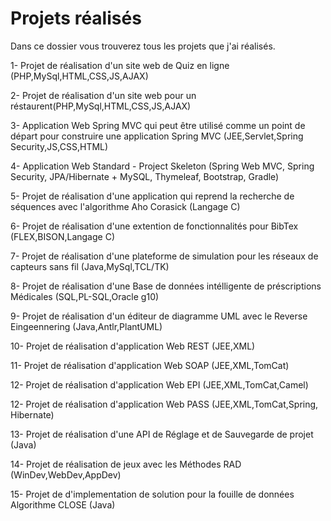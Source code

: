 # Projets réalisés
Dans ce dossier vous trouverez tous les projets que j'ai réalisés.

  1-  Projet de réalisation d'un site web de Quiz en ligne (PHP,MySql,HTML,CSS,JS,AJAX)
  
  2-  Projet de réalisation d'un site web pour un réstaurent(PHP,MySql,HTML,CSS,JS,AJAX)  
  
  3-  Application Web Spring MVC qui peut être utilisé comme un point de départ pour construire une application Spring MVC (JEE,Servlet,Spring Security,JS,CSS,HTML)
  
  4-  Application Web Standard - Project Skeleton (Spring Web MVC, Spring Security, JPA/Hibernate + MySQL, Thymeleaf, Bootstrap, Gradle)
  
  5-  Projet de réalisation d'une application qui reprend la recherche de séquences avec l'algorithme Aho Corasick (Langage C)
  
  6-  Projet de réalisation d'une extention de fonctionnalités pour BibTex (FLEX,BISON,Langage C)
  
  7-  Projet de réalisation d'une plateforme de simulation pour les réseaux de capteurs sans fil (Java,MySql,TCL/TK)
  
  8-  Projet de réalisation d'une Base de données intélligente de préscriptions Médicales (SQL,PL-SQL,Oracle g10)
  
  9-  Projet de réalisation d'un éditeur de diagramme UML avec le Reverse Eingeennering (Java,Antlr,PlantUML)
  
  10- Projet de réalisation d'application Web REST (JEE,XML)
  
  11- Projet de réalisation d'application Web SOAP (JEE,XML,TomCat)

  12- Projet de réalisation d'application Web EPI (JEE,XML,TomCat,Camel)
  
  12- Projet de réalisation d'application Web PASS (JEE,XML,TomCat,Spring, Hibernate)
  
  13- Projet de réalisation d'une API de Réglage et de Sauvegarde de projet (Java)
  
  14- Projet de réalisation de jeux avec les Méthodes RAD (WinDev,WebDev,AppDev)
  
  15- Projet de d'implementation de solution pour la fouille de données Algorithme CLOSE (Java)
  
